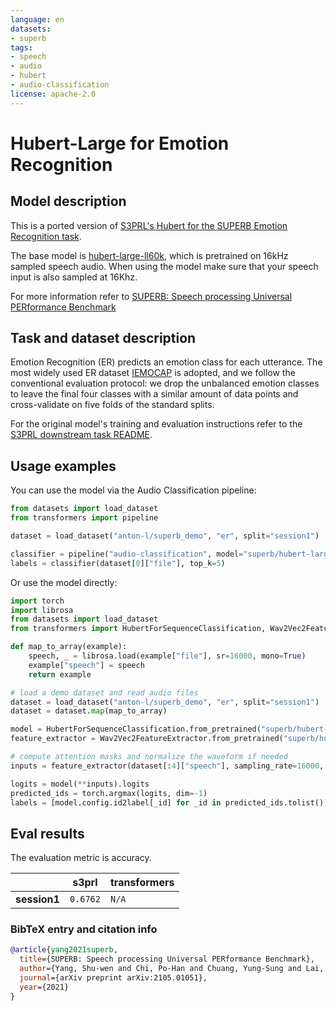 ```yaml
---
language: en
datasets:
- superb
tags:
- speech
- audio
- hubert
- audio-classification
license: apache-2.0
---
```


# Hubert-Large for Emotion Recognition

## Model description

This is a ported version of 
[S3PRL's Hubert for the SUPERB Emotion Recognition task](https://github.com/s3prl/s3prl/tree/master/s3prl/downstream/emotion).

The base model is [hubert-large-ll60k](https://huggingface.co/facebook/hubert-large-ll60k), which is pretrained on 16kHz 
sampled speech audio. When using the model make sure that your speech input is also sampled at 16Khz. 

For more information refer to [SUPERB: Speech processing Universal PERformance Benchmark](https://arxiv.org/abs/2105.01051)

## Task and dataset description

Emotion Recognition (ER) predicts an emotion class for each utterance. The most widely used ER dataset
[IEMOCAP](https://sail.usc.edu/iemocap/) is adopted, and we follow the conventional evaluation protocol: 
we drop the unbalanced emotion classes to leave the final four classes with a similar amount of data points and 
cross-validate on five folds of the standard splits.

For the original model's training and evaluation instructions refer to the 
[S3PRL downstream task README](https://github.com/s3prl/s3prl/tree/master/s3prl/downstream#er-emotion-recognition).


## Usage examples

You can use the model via the Audio Classification pipeline:
```python
from datasets import load_dataset
from transformers import pipeline

dataset = load_dataset("anton-l/superb_demo", "er", split="session1")

classifier = pipeline("audio-classification", model="superb/hubert-large-superb-er")
labels = classifier(dataset[0]["file"], top_k=5)
```

Or use the model directly:
```python
import torch
import librosa
from datasets import load_dataset
from transformers import HubertForSequenceClassification, Wav2Vec2FeatureExtractor

def map_to_array(example):
    speech, _ = librosa.load(example["file"], sr=16000, mono=True)
    example["speech"] = speech
    return example

# load a demo dataset and read audio files
dataset = load_dataset("anton-l/superb_demo", "er", split="session1")
dataset = dataset.map(map_to_array)

model = HubertForSequenceClassification.from_pretrained("superb/hubert-large-superb-er")
feature_extractor = Wav2Vec2FeatureExtractor.from_pretrained("superb/hubert-large-superb-er")

# compute attention masks and normalize the waveform if needed
inputs = feature_extractor(dataset[:4]["speech"], sampling_rate=16000, padding=True, return_tensors="pt")

logits = model(**inputs).logits
predicted_ids = torch.argmax(logits, dim=-1)
labels = [model.config.id2label[_id] for _id in predicted_ids.tolist()]
```

## Eval results

The evaluation metric is accuracy.

|        | **s3prl** | **transformers** |
|--------|-----------|------------------|
|**session1**| `0.6762`  | `N/A`         |

### BibTeX entry and citation info

```bibtex
@article{yang2021superb,
  title={SUPERB: Speech processing Universal PERformance Benchmark},
  author={Yang, Shu-wen and Chi, Po-Han and Chuang, Yung-Sung and Lai, Cheng-I Jeff and Lakhotia, Kushal and Lin, Yist Y and Liu, Andy T and Shi, Jiatong and Chang, Xuankai and Lin, Guan-Ting and others},
  journal={arXiv preprint arXiv:2105.01051},
  year={2021}
}
```